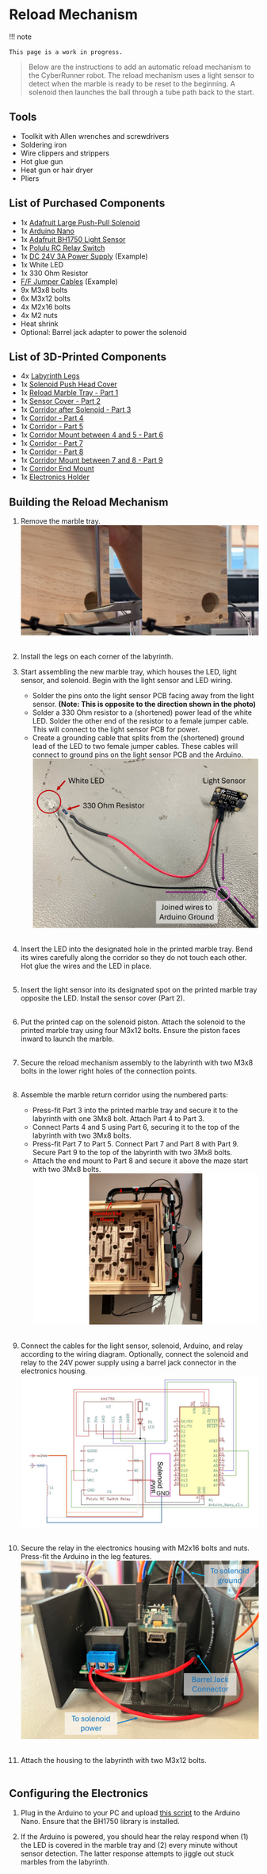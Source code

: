 Reload Mechanism
=====

!!! note

    This page is a work in progress.


> Below are the instructions to add an automatic reload mechanism to the CyberRunner robot. The reload mechanism uses a light sensor to detect when the marble is ready to be reset to the beginning. A solenoid then launches the ball through a tube path back to the start.

## Tools
* Toolkit with Allen wrenches and screwdrivers
* Soldering iron
* Wire clippers and strippers
* Hot glue gun
* Heat gun or hair dryer
* Pliers

## List of Purchased Components
* 1x <a href="https://www.adafruit.com/product/413" target="_blank">Adafruit Large Push-Pull Solenoid</a> 
* 1x <a href="https://store.arduino.cc/products/arduino-nano" target="_blank">Arduino Nano</a>
* 1x <a href="https://www.adafruit.com/product/4681" target="_blank"> Adafruit BH1750 Light Sensor</a>
* 1x <a href="https://www.pololu.com/product/2804" target="_blank">Polulu RC Relay Switch</a>
* 1x <a href="https://www.galaxus.ch/en/s14/product/lumina-swiss-power-supply-dc24v-3a-lighting-accessories-21674974?utm_campaign=organicshopping&utm_source=google&utm_medium=organic&utm_content=7298552&supplier=7298552" target="_blank">DC 24V 3A Power Supply</a> (Example)
* 1x White LED
* 1x 330 Ohm Resistor
* <a href="https://www.adafruit.com/product/793" target="_blank">F/F Jumper Cables</a> (Example)
* 9x M3x8 bolts 
* 6x M3x12 bolts
* 4x M2x16 bolts
* 4x M2 nuts
* Heat shrink
* Optional: Barrel jack adapter to power the solenoid

## List of 3D-Printed Components
* 4x <a href="https://github.com/ckoethz/cyberrunner_docs_md/blob/main/assets/reload/reload_leg.step" target="_blank">Labyrinth Legs</a> 
* 1x <a href="https://github.com/ckoethz/cyberrunner_docs_md/blob/main/assets/reload/reload_solenoid_push_head.step" target="_blank">Solenoid Push Head Cover</a>
* 1x <a href="https://github.com/ckoethz/cyberrunner_docs_md/blob/main/assets/reload/solenoid_sensor_mount.step" target="_blank">Reload Marble Tray - Part 1</a> 
* 1x <a href="https://github.com/ckoethz/cyberrunner_docs_md/blob/main/assets/reload/reload_sensor_cover_2.step" target="_blank">Sensor Cover - Part 2</a> 
* 1x <a href="https://github.com/ckoethz/cyberrunner_docs_md/blob/main/assets/reload/reload_corridor_3.step" target="_blank">Corridor after Solenoid - Part 3</a> 
* 1x <a href="https://github.com/ckoethz/cyberrunner_docs_md/blob/main/assets/reload/reload_corridor_4.step" target="_blank">Corridor - Part 4</a> 
* 1x <a href="https://github.com/ckoethz/cyberrunner_docs_md/blob/main/assets/reload/reload_corridor_5.step" target="_blank">Corridor - Part 5</a> 
* 1x <a href="https://github.com/ckoethz/cyberrunner_docs_md/blob/main/assets/reload/reload_4_5_mount_6.step" target="_blank">Corridor Mount between 4 and 5 - Part 6</a> 
* 1x <a href="https://github.com/ckoethz/cyberrunner_docs_md/blob/main/assets/reload/reload_corridor_7.step" target="_blank">Corridor - Part 7</a> 
* 1x <a href="https://github.com/ckoethz/cyberrunner_docs_md/blob/main/assets/reload/reload_corridor_8.step" target="_blank">Corridor - Part 8</a> 
* 1x <a href="https://github.com/ckoethz/cyberrunner_docs_md/blob/main/assets/reload/reload_7_8_mount_9.step" target="_blank">Corridor Mount between 7 and 8 - Part 9</a> 
* 1x <a href="https://github.com/ckoethz/cyberrunner_docs_md/blob/main/assets/reload/reload_end_holder.step" target="_blank">Corridor End Mount</a> 
* 1x <a href="https://github.com/ckoethz/cyberrunner_docs_md/blob/main/assets/reload/reload_electronics_mount.step" target="_blank">Electronics Holder</a> 

## Building the Reload Mechanism

1. Remove the marble tray. 
![marble_tray](img/marble_tray_removal.jpg)
<br><br>

2. Install the legs on each corner of the labyrinth.

3. Start assembling the new marble tray, which houses the LED, light sensor, and solenoid. Begin with the light sensor and LED wiring. 
    - Solder the pins onto the light sensor PCB facing away from the light sensor. **(Note: This is opposite to the direction shown in the photo)**
    - Solder a 330 Ohm resistor to a (shortened) power lead of the white LED. Solder the other end of the resistor to a female jumper cable. This will connect to the light sensor PCB for power.
    - Create a grounding cable that splits from the (shortened) ground lead of the LED to two female jumper cables. These cables will connect to ground pins on the light sensor PCB and the Arduino.
![light_sensor](img/reload_light_and_sensor_assembly.jpg)
<br><br>

4. Insert the LED into the designated hole in the printed marble tray. Bend its wires carefully along the corridor so they do not touch each other. Hot glue the wires and the LED in place.<!-- ![knobs](img/marble_tray_removal.jpg) -->
<br><br>

5. Insert the light sensor into its designated spot on the printed marble tray opposite the LED. Install the sensor cover (Part 2).<!-- ![knobs](img/marble_tray_removal.jpg) -->
<br><br>

6. Put the printed cap on the solenoid piston. Attach the solenoid to the printed marble tray using four M3x12 bolts. Ensure the piston faces inward to launch the marble.<!-- ![knobs](img/marble_tray_removal.jpg) -->
<br><br>

7. Secure the reload mechanism assembly to the labyrinth with two M3x8 bolts in the lower right holes of the connection points. <!-- ![knobs](img/marble_tray_removal.jpg) -->
<br><br>

8. Assemble the marble return corridor using the numbered parts:
    - Press-fit Part 3 into the printed marble tray and secure it to the labyrinth with one 3Mx8 bolt. Attach Part 4 to Part 3. 
    - Connect Parts 4 and 5 using Part 6, securing it to the top of the labyrinth with two 3Mx8 bolts. 
    - Press-fit Part 7 to Part 5. Connect Part 7 and Part 8 with Part 9. Secure Part 9 to the top of the labyrinth with two 3Mx8 bolts. 
    - Attach the end mount to Part 8 and secure it above the maze start with two 3Mx8 bolts. 
![reload_corridor](img/reload_corridor_numbered.jpg)
<br><br>

9. Connect the cables for the light sensor, solenoid, Arduino, and relay according to the wiring diagram. Optionally, connect the solenoid and relay to the 24V power supply using a barrel jack connector in the electronics housing. 
![reload_wiring](img/reload_wiring.jpg)
<br><br>

10. Secure the relay in the electronics housing with M2x16 bolts and nuts. Press-fit the Arduino in the leg features. 
![housing_layout](img/electronics_housing_layout.jpg)
<br><br>

11. Attach the housing to the labyrinth with two M3x12 bolts.
<br><br>

## Configuring the Electronics

1. Plug in the Arduino to your PC and upload <a href="https://github.com/ckoethz/cyberrunner_docs_md/blob/main/assets/reload/arduino/main_high_low.ino" target="_blank">this script</a> to the Arduino Nano. Ensure that the BH1750 library is installed.

2. If the Arduino is powered, you should hear the relay respond when (1) the LED is covered in the marble tray and (2) every minute without sensor detection. The latter response attempts to jiggle out stuck marbles from the labyrinth. 
